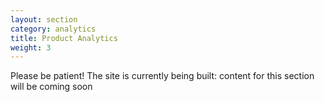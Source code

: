 ```yaml
---
layout: section
category: analytics
title: Product Analytics
weight: 3
---
```


Please be patient! The site is currently being built: content for this section will be coming soon